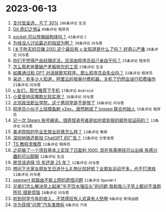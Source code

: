 # 2023-06-13

1. [支付宝金选，亏了 30%](https://www.v2ex.com/t/948196) `106条评论` `生活`
1. [Git 奇幻之旅⌛️](https://www.v2ex.com/t/948186) `49条评论` `程序员`
1. [socket 可以传输结构体吗？](https://www.v2ex.com/t/948216) `43条评论` `C`
1. [为啥没人讨论最近的指鼠为鸭？](https://www.v2ex.com/t/948235) `38条评论` `问与答`
1. [[关于昨天的日赚 200] 这个最后有 v 友知道是什么了吗？ 好奇心严重](https://www.v2ex.com/t/948203) `26条评论` `问与答`
1. [你们不觉得产品经理这活，应该由程序员自己亲自干吗？](https://www.v2ex.com/t/948294) `25条评论` `程序员`
1. [怎么帮老爸要破产老板拖欠的工资](https://www.v2ex.com/t/948207) `23条评论` `生活`
1. [如果通过和 GPT 对话就能写程序，那么程序员会失业吗？](https://www.v2ex.com/t/948272) `22条评论` `程序员`
1. [采访：有多少人知道，阿里云的按量付费机器，关机了仍然会进行扣费操作](https://www.v2ex.com/t/948234) `21条评论` `问与答`
1. [v 友们，帮忙推荐下手机](https://www.v2ex.com/t/948241) `17条评论` `Android`
1. [小爱音响买哪款比较实用？](https://www.v2ex.com/t/948255) `16条评论` `问与答`
1. [北京政法职业学院，这个男同学是不是惨了](https://www.v2ex.com/t/948201) `16条评论` `问与答`
1. [程序员小伙子上班摸鱼刷 v2ex，居然刷成了 logseq 联合创始人](https://www.v2ex.com/t/948221) `15条评论` `程序员`
1. [记一次 Steam 账号被盗，很奇怪盗号者是如何拿到我的邮件验证码的？](https://www.v2ex.com/t/948275) `13条评论` `问与答`
1. [美术院校的毕业生就业前景怎么样？](https://www.v2ex.com/t/948194) `13条评论` `教育`
1. [深圳地铁还能投 ChatGPT 的广告？](https://www.v2ex.com/t/948188) `13条评论` `分享发现`
1. [TS 教程求推荐](https://www.v2ex.com/t/948292) `12条评论` `程序员`
1. [之前做了一个项目基本上实现了日盈利 1000, 现在急需用钱可以出掉 有感兴趣的可以聊聊](https://www.v2ex.com/t/948263) `12条评论` `生活`
1. [房贷该选择 15 年还是 25 年？](https://www.v2ex.com/t/948227) `12条评论` `问与答`
1. [想问下大家女朋友生日送什么礼物比较好呢？女朋友运动不多，也不打游戏](https://www.v2ex.com/t/948220) `11条评论` `问与答`
1. [openwrt 软路由不能上网的奇怪问题](https://www.v2ex.com/t/948213) `11条评论` `OpenWrt`
1. [兄弟们怎么解决早上起来"牛不饮水强压头"的问题,我和我儿子早上都对不准厕所坑,很是烦恼](https://www.v2ex.com/t/948212) `10条评论` `问与答`
1. [听到同学今年的收入，不禁感叹有人欢喜有人愁啊](https://www.v2ex.com/t/948259) `9条评论` `职场话题`
1. [华为获得“问界”汽车类商标](https://www.v2ex.com/t/948195) `9条评论` `汽车`
